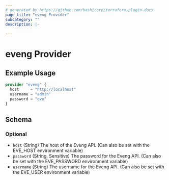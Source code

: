 ```yaml
---
# generated by https://github.com/hashicorp/terraform-plugin-docs
page_title: "eveng Provider"
subcategory: ""
description: |-
  
---
```


# eveng Provider



## Example Usage

```terraform
provider "eveng" {
  host     = "http://localhost"
  username = "admin"
  password = "eve"
}
```

<!-- schema generated by tfplugindocs -->
## Schema

### Optional

- `host` (String) The host of the Eveng API. (Can also be set with the EVE_HOST environment variable)
- `password` (String, Sensitive) The password for the Eveng API. (Can also be set with the EVE_PASSWORD environment variable)
- `username` (String) The username for the Eveng API. (Can also be set with the EVE_USER environment variable)

